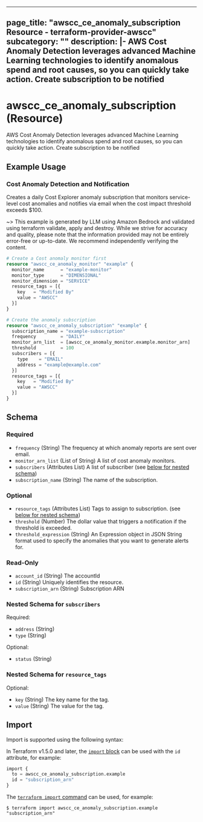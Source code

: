 
---
page_title: "awscc_ce_anomaly_subscription Resource - terraform-provider-awscc"
subcategory: ""
description: |-
  AWS Cost Anomaly Detection leverages advanced Machine Learning technologies to identify anomalous spend and root causes, so you can quickly take action. Create subscription to be notified
---

# awscc_ce_anomaly_subscription (Resource)

AWS Cost Anomaly Detection leverages advanced Machine Learning technologies to identify anomalous spend and root causes, so you can quickly take action. Create subscription to be notified

## Example Usage

### Cost Anomaly Detection and Notification

Creates a daily Cost Explorer anomaly subscription that monitors service-level cost anomalies and notifies via email when the cost impact threshold exceeds $100.

~> This example is generated by LLM using Amazon Bedrock and validated using terraform validate, apply and destroy. While we strive for accuracy and quality, please note that the information provided may not be entirely error-free or up-to-date. We recommend independently verifying the content.

```terraform
# Create a Cost anomaly monitor first
resource "awscc_ce_anomaly_monitor" "example" {
  monitor_name      = "example-monitor"
  monitor_type      = "DIMENSIONAL"
  monitor_dimension = "SERVICE"
  resource_tags = [{
    key   = "Modified By"
    value = "AWSCC"
  }]
}

# Create the anomaly subscription
resource "awscc_ce_anomaly_subscription" "example" {
  subscription_name = "example-subscription"
  frequency         = "DAILY"
  monitor_arn_list  = [awscc_ce_anomaly_monitor.example.monitor_arn]
  threshold         = 100
  subscribers = [{
    type    = "EMAIL"
    address = "example@example.com"
  }]
  resource_tags = [{
    key   = "Modified By"
    value = "AWSCC"
  }]
}
```

<!-- schema generated by tfplugindocs -->
## Schema

### Required

- `frequency` (String) The frequency at which anomaly reports are sent over email.
- `monitor_arn_list` (List of String) A list of cost anomaly monitors.
- `subscribers` (Attributes List) A list of subscriber (see [below for nested schema](#nestedatt--subscribers))
- `subscription_name` (String) The name of the subscription.

### Optional

- `resource_tags` (Attributes List) Tags to assign to subscription. (see [below for nested schema](#nestedatt--resource_tags))
- `threshold` (Number) The dollar value that triggers a notification if the threshold is exceeded.
- `threshold_expression` (String) An Expression object in JSON String format used to specify the anomalies that you want to generate alerts for.

### Read-Only

- `account_id` (String) The accountId
- `id` (String) Uniquely identifies the resource.
- `subscription_arn` (String) Subscription ARN

<a id="nestedatt--subscribers"></a>
### Nested Schema for `subscribers`

Required:

- `address` (String)
- `type` (String)

Optional:

- `status` (String)


<a id="nestedatt--resource_tags"></a>
### Nested Schema for `resource_tags`

Optional:

- `key` (String) The key name for the tag.
- `value` (String) The value for the tag.

## Import

Import is supported using the following syntax:

In Terraform v1.5.0 and later, the [`import` block](https://developer.hashicorp.com/terraform/language/import) can be used with the `id` attribute, for example:

```terraform
import {
  to = awscc_ce_anomaly_subscription.example
  id = "subscription_arn"
}
```

The [`terraform import` command](https://developer.hashicorp.com/terraform/cli/commands/import) can be used, for example:

```shell
$ terraform import awscc_ce_anomaly_subscription.example "subscription_arn"
```
